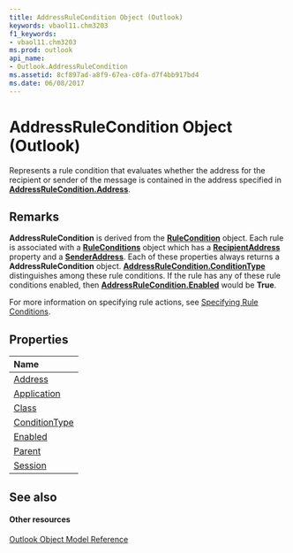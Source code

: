 ```yaml
---
title: AddressRuleCondition Object (Outlook)
keywords: vbaol11.chm3203
f1_keywords:
- vbaol11.chm3203
ms.prod: outlook
api_name:
- Outlook.AddressRuleCondition
ms.assetid: 8cf897ad-a8f9-67ea-c0fa-d7f4bb917bd4
ms.date: 06/08/2017
---
```



# AddressRuleCondition Object (Outlook)

Represents a rule condition that evaluates whether the address for the recipient or sender of the message is contained in the address specified in **[AddressRuleCondition.Address](addressrulecondition-address-property-outlook.md)**.


## Remarks

 **AddressRuleCondition** is derived from the **[RuleCondition](rulecondition-object-outlook.md)** object. Each rule is associated with a **[RuleConditions](ruleconditions-object-outlook.md)** object which has a **[RecipientAddress](ruleconditions-recipientaddress-property-outlook.md)** property and a **[SenderAddress](ruleconditions-senderaddress-property-outlook.md)**. Each of these properties always returns a **AddressRuleCondition** object. **[AddressRuleCondition.ConditionType](addressrulecondition-conditiontype-property-outlook.md)** distinguishes among these rule conditions. If the rule has any of these rule conditions enabled, then **[AddressRuleCondition.Enabled](addressrulecondition-enabled-property-outlook.md)** would be **True**.

For more information on specifying rule actions, see [Specifying Rule Conditions](http://msdn.microsoft.com/library/812c131a-fe23-1b8b-5e2d-9459d7102630%28Office.15%29.aspx).


## Properties



|**Name**|
|:-----|
|[Address](addressrulecondition-address-property-outlook.md)|
|[Application](addressrulecondition-application-property-outlook.md)|
|[Class](addressrulecondition-class-property-outlook.md)|
|[ConditionType](addressrulecondition-conditiontype-property-outlook.md)|
|[Enabled](addressrulecondition-enabled-property-outlook.md)|
|[Parent](addressrulecondition-parent-property-outlook.md)|
|[Session](addressrulecondition-session-property-outlook.md)|

## See also


#### Other resources


[Outlook Object Model Reference](http://msdn.microsoft.com/library/73221b13-d8d8-99b8-3394-b95dbbfd5ddc%28Office.15%29.aspx)
